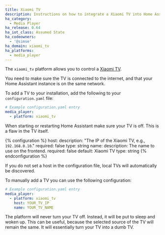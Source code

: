 ```yaml
---
title: Xiaomi TV
description: Instructions on how to integrate a Xiaomi TV into Home Assistant.
ha_category:
  - Media Player
ha_release: 0.64
ha_iot_class: Assumed State
ha_codeowners:
  - '@simse'
ha_domain: xiaomi_tv
ha_platforms:
  - media_player
---
```


The `xiaomi_tv` platform allows you to control a [Xiaomi TV](https://www.mi.com/en/mitv3s/65flat/).

You need to make sure the TV is connected to the internet, and that your Home Assistant instance is on the same network.

To add a TV to your installation, add the following to your `configuration.yaml` file:

```yaml
# Example configuration.yaml entry
media_player:
  - platform: xiaomi_tv
```

<div class='note warning'>
When starting or restarting Home Assistant make sure your TV is off. This is a flaw in the TV itself.
</div>

{% configuration %}
host:
  description: "The IP of the Xiaomi TV, e.g., `192.168.0.10`."
  required: false
  type: string
name:
  description: The name to use on the frontend.
  required: false
  default: Xiaomi TV
  type: string
{% endconfiguration %}

If you do not set a host in the configuration file, local TVs will automatically be discovered.

To manually add a TV you can use the following configuration:

```yaml
# Example configuration.yaml entry
media_player:
  - platform: xiaomi_tv
    host: YOUR_TV_IP
    name: YOUR_TV_NAME
```

<div class='note info'>
The platform will never turn your TV off. Instead, it will be put to sleep and woken up. This can be useful, because the selected source of the TV will remain the same. It will essentially turn your TV into a dumb TV.
</div>
